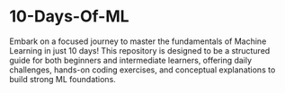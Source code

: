 # 10-Days-Of-ML
Embark on a focused journey to master the fundamentals of Machine Learning in just 10 days! This repository is designed to be a structured guide for both beginners and intermediate learners, offering daily challenges, hands-on coding exercises, and conceptual explanations to build strong ML foundations.
